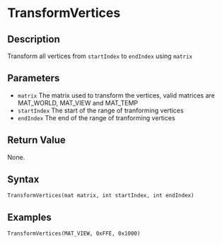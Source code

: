 # TransformVertices

## Description
Transform all vertices from `startIndex` to `endIndex` using `matrix`

## Parameters
- `matrix`
The matrix used to transform the vertices, valid matrices are MAT_WORLD, MAT_VIEW and MAT_TEMP
- `startIndex`
The start of the range of tranforming vertices
- `endIndex`
The end of the range of tranforming vertices

## Return Value
None.

## Syntax
```
TransformVertices(mat matrix, int startIndex, int endIndex)
```

## Examples
```
TransformVertices(MAT_VIEW, 0xFFE, 0x1000)
```